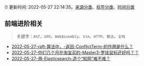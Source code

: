 :alarm_clock: 更新时间: 2022-05-27 22:14:35。[来源分类](../README.md)、[标签分类](../TAGS.md)、[时间分类](../TIMELINE.md)

## 前端进阶相关


> 关键字：`AST`、`GPU`、`WebAssembly`、`Vim`、`HTTP`、`算法`、`全栈`



- [2022-05-27-raft-算法中，-返回-ConflictTerm-的作用是什么？](https://www.v2ex.com/t/855757) 
- [2022-05-27-你们几个月在淘宝买的-Master3-罗技鼠标还好吗？？](https://www.v2ex.com/t/855754) 
- [2022-05-27-用-Elasticsearch-造个“知网”难不难？](https://toutiao.io/k/er1lafw) 